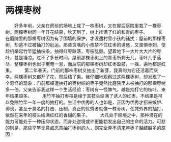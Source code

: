 # 两棵枣树
　　好多年前，父亲在房前的场地上栽了一株枣树，又在屋后庭院里栽了一棵枣树。两棵枣树同一年开花结果，秋天到了，树上挂满了红的和青的枣子。 
　　长在庭院里的那棵枣树因为有了围墙的保护，才没遭村里小孩的骚扰：屋前的那棵枣树，却逃不过被抽打的厄运。那些贪嘴的小孩禁不住红枣的诱惑，又畏惧枣刺，便趁机举起竹竿猛抽枝条，抽得红枣跌落，枣枝乱颤。望着地下一大片大大片的枣叶，甚是凄凉。过不了多长时间，屋前那棵枣树上的青枣所剩无几，枣叶几乎落尽，整棵枣树也似乎奄奄一息，而后院的那棵枣树却红枣盈枝，一摇，遍地都是红果。 
　　第二年春天，门前的那株枣树又抽出了新芽，我真的为它还活着而庆幸。两棵枣树又都开了花，然后结了果。我仔细地观察过这两棵枣树，却发现了一个奇怪的现象：门前那棵遭抽打的枣树结的枣子竟然比庭院里未被抽打的那棵枣树多一倍。父亲告诉我这样一个生活经验：枣树有一怪脾气，越是抽打它的枝叶，来年结果越多。 
　　用竹竿抽打枣枝是缘于其枝头结满了诱人的红枣，不结果是可以免除竹竿一年一度的抽打的。生活中优秀的人也如是，正因为优秀才招来嫉妒、诽谤，甚至于莫名的打击、压制。真正的优秀者就像一株枣树，任凭外界的抽打，依然在来年的枝头结满红红的香甜的果子。 
　　大凡处于顺境之中，那种潜在的能力可能处于一种压抑状态，而身处逆境或许更能勃发出自己的生命的活力。可悲的则是，那些举竿无意或恶意抽打枣树的人，则完全弄不清来年枣子越结越多的原因！
 